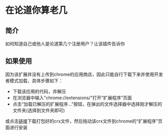 # 在论道你算老几

## 简介
如何知道自己或他人是论道第几个注册用户？让该插件告诉你
 
## 如果使用

因为该扩展并没有上传到chrome的应用商店，因此只能自行下载下来并使用开发者模式加载，具体步骤如下：

 - 下载该应用的代码，并解压
 - 在浏览器中输入"chrome://extensions/"打开“扩展程序”页面
 - 点击“加载已解压的扩展程序...”按钮，在弹出的文件选择器中选择刚才解压的文件夹(选择到文件夹即可)

或点击[链接](https://github.com/nfer/LundaoLaoJi/raw/master/release/LundaoLaoJi_2.0.crx)下载打包好的crx文件，然后拖动该crx文件到chrome的“扩展程序”页面进行安装

